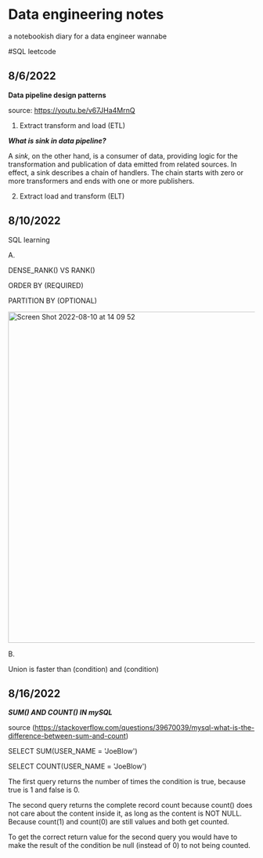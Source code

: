 # Data engineering notes
a notebookish diary for a data engineer wannabe


#SQL leetcode

## 8/6/2022

**Data pipeline design patterns**

source: https://youtu.be/v67JHa4MrnQ

1. Extract transform and load (ETL)


***What is sink in data pipeline?***

A *sink*, on the other hand, is a consumer of data, providing logic for the transformation and publication of data emitted from related sources. In effect, a sink describes a chain of handlers. The chain starts with zero or more transformers and ends with one or more publishers.

2. Extract load and transform (ELT)


## 8/10/2022

SQL learning

A. 

  DENSE_RANK() VS RANK()

  ORDER BY (REQUIRED)

  PARTITION BY (OPTIONAL)
  
  
  <img width="675" alt="Screen Shot 2022-08-10 at 14 09 52" src="https://user-images.githubusercontent.com/99423162/183985737-c161c503-6820-402d-952a-489f844f69b4.png">

B.

  Union is faster than (condition) and (condition)


## 8/16/2022
***SUM() AND COUNT() IN mySQL***

source (https://stackoverflow.com/questions/39670039/mysql-what-is-the-difference-between-sum-and-count)

SELECT SUM(USER_NAME =  'JoeBlow') 

SELECT COUNT(USER_NAME =  'JoeBlow') 

The first query returns the number of times the condition is true, because true is 1 and false is 0.

The second query returns the complete record count because count() does not care about the content inside it, as long as the content is NOT NULL. Because count(1) and count(0) are still values and both get counted.

To get the correct return value for the second query you would have to make the result of the condition be null (instead of 0) to not being counted.



